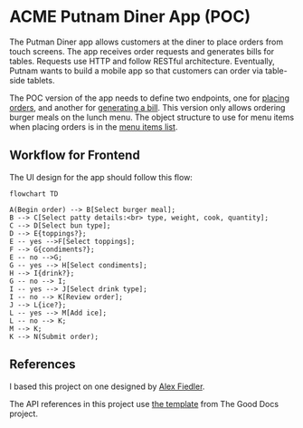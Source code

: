 # ACME Putnam Diner App (POC)

The Putman Diner app allows customers at the diner to place orders from touch screens. The app receives order requests and generates bills for tables. Requests use HTTP and follow RESTful architecture. Eventually, Putnam wants to build a mobile app so that customers can order via table-side tablets.

The POC version of the app needs to define two endpoints, one for [placing orders](POST-order-meal.md), and another for [generating a bill](GET-bill.md). This version only allows ordering burger meals on the lunch menu. The object structure to use for menu items when placing orders is in the [menu items list](menu-items.md).


## Workflow for Frontend

The UI design for the app should follow this flow:

```mermaid
flowchart TD

A(Begin order) --> B[Select burger meal];
B --> C[Select patty details:<br> type, weight, cook, quantity];
C --> D[Select bun type];
D --> E{toppings?};
E -- yes -->F[Select toppings];
F --> G{condiments?};
E -- no -->G;
G -- yes --> H[Select condiments];
H --> I{drink?};
G -- no --> I;
I -- yes --> J[Select drink type];
I -- no --> K[Review order];
J --> L{ice?};
L -- yes --> M[Add ice];
L -- no --> K;
M --> K;
K --> N(Submit order);
```

## References
I based this project on one designed by [Alex Fiedler](https://www.linkedin.com/feed/update/urn:li:activity:6626465471241732096/).

The API references in this project use 
[the template](https://github.com/thegooddocsproject/templates/blob/master/api-reference/api-reference.md) from The Good Docs project. 
